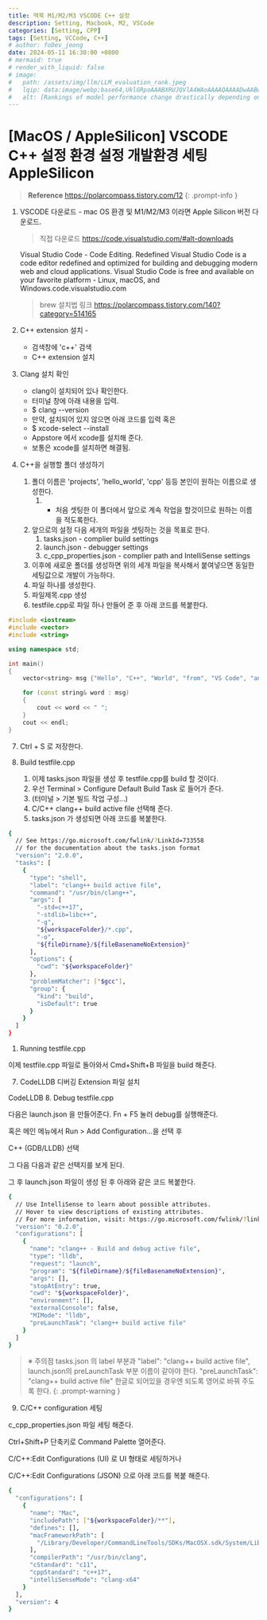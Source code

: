 ```yaml
---
title: 맥북 M1/M2/M3 VSCODE C++ 설정
description: Setting, Macbook, M2, VSCode
categories: [Setting, CPP]
tags: [Setting, VCCode, C++]
# author: foDev_jeong
date: 2024-05-11 16:30:00 +0800
# mermaid: true
# render_with_liquid: false
# image:
#   path: /assets/img/llm/LLM_evaluation_rank.jpeg
#   lqip: data:image/webp;base64,UklGRpoAAABXRUJQVlA4WAoAAAAQAAAADwAABwAAQUxQSDIAAAARL0AmbZurmr57yyIiqE8oiG0bejIYEQTgqiDA9vqnsUSI6H+oAERp2HZ65qP/VIAWAFZQOCBCAAAA8AEAnQEqEAAIAAVAfCWkAALp8sF8rgRgAP7o9FDvMCkMde9PK7euH5M1m6VWoDXf2FkP3BqV0ZYbO6NA/VFIAAAA
#   alt: [Rankings of model performance change drastically depending on which LLM is used as the judge on KILT-NQ]
---
```



# [MacOS / AppleSilicon] VSCODE C++ 설정 환경 설정 개발환경 세팅 AppleSilicon

> **Reference** <https://polarcompass.tistory.com/12>
{: .prompt-info }


1. VSCODE 다운로드 - mac OS 환경 및 M1/M2/M3 이라면 Apple Silicon 버전 다운로드.

    > 직접 다운로드 <https://code.visualstudio.com/#alt-downloads>
    
    Visual Studio Code - Code Editing. Redefined Visual Studio Code is a code editor redefined and optimized for building and debugging modern web and cloud applications.  Visual Studio Code is free and available on your favorite platform - Linux, macOS, and Windows.code.visualstudio.com
    
    > brew 설치법 링크 <https://polarcompass.tistory.com/140?category=514165>

2. C++ extension 설치 - 
   - 검색창에 'c++' 검색 
   - C++ extension 설치
3. Clang 설치 확인
   - clang이 설치되어 있나 확인한다.
   - 터미널 창에 아래 내용을 입력.
   - $ clang --version
   - 만약, 설치되어 있지 않으면 아래 코드를 입력 혹은
   - $ xcode-select --install
   - Appstore 에서 xcode를 설치해 준다.
   - 보통은 xcode를 설치하면 해결됨.
4. C++을 실행할 폴더 생성하기
   1. 폴더 이름은 'projects', 'hello_world', 'cpp' 등등 본인이 원하는 이름으로 생성한다.
      1. * 처음 셋팅한 이 폴더에서 앞으로 계속 작업을 할것이므로 원하는 이름을 적도록한다.
   2. 앞으로의 설정 다음 세개의 파일을 셋팅하는 것을 목표로 한다.
      1.  tasks.json  - complier build settings
      2.  launch.json - debugger settings
      3.  c_cpp_properties.json  - complier path and IntelliSense settings
   3.  이후에 새로운 폴더를 생성하면 위의 세개 파일을 복사해서 붙여넣으면 동일한 세팅값으로 개발이 가능하다.
   4.  파일 하나를 생성한다.
   5.  파일제목.cpp 생성
   6.  testfile.cpp로 파일 하나 만들어 준 후 아래 코드를 복붙한다.

~~~cpp
#include <iostream>
#include <vector>
#include <string>

using namespace std;

int main()
{
    vector<string> msg {"Hello", "C++", "World", "from", "VS Code", "and the C++ extension!"};

    for (const string& word : msg)
    {
        cout << word << " ";
    }
    cout << endl;
}
~~~
 
   7. Ctrl + S 로 저장한다.

5. Build testfile.cpp
   1. 이제 tasks.json 파일을 생성 후 testfile.cpp를 build 할 것이다.
   2. 우선 Terminal > Configure Default Build Task 로 들어가 준다.
   3. (터미널 > 기본 빌드 작업 구성...)
   4. C/C++ clang++ build active file 선택해 준다.
   5. tasks.json 가 생성되면 아래 코드를 복붙한다.

~~~sh
{
  // See https://go.microsoft.com/fwlink/?LinkId=733558
  // for the documentation about the tasks.json format
  "version": "2.0.0",
  "tasks": [
    {
      "type": "shell",
      "label": "clang++ build active file",
      "command": "/usr/bin/clang++",
      "args": [
        "-std=c++17",
        "-stdlib=libc++",
        "-g",
        "${workspaceFolder}/*.cpp",
        "-o",
        "${fileDirname}/${fileBasenameNoExtension}"
      ],
      "options": {
        "cwd": "${workspaceFolder}"
      },
      "problemMatcher": ["$gcc"],
      "group": {
        "kind": "build",
        "isDefault": true
      }
    }
  ]
}
~~~

1. Running testfile.cpp

이제 testfile.cpp 파일로 돌아와서 Cmd+Shift+B  파일을 build 해준다.

7. CodeLLDB 디버깅 Extension 파일 설치


CodeLLDB
8. Debug testfile.cpp

다음은 launch.json 을 만들어준다. Fn + F5 눌러 debug를 실행해준다.

혹은 메인 메뉴에서 Run > Add Configuration...을 선택 후 

C++ (GDB/LLDB) 선택

그 다음 다음과 같은 선택지를 보게 된다.


그 후  launch.json 파일이 생성 된 후 아래와 같은 코드 복붙한다.

~~~sh
{
  // Use IntelliSense to learn about possible attributes.
  // Hover to view descriptions of existing attributes.
  // For more information, visit: https://go.microsoft.com/fwlink/?linkid=830387
  "version": "0.2.0",
  "configurations": [
    {
      "name": "clang++ - Build and debug active file",
      "type": "lldb",
      "request": "launch",
      "program": "${fileDirname}/${fileBasenameNoExtension}",
      "args": [],
      "stopAtEntry": true,
      "cwd": "${workspaceFolder}",
      "environment": [],
      "externalConsole": false,
      "MIMode": "lldb",
      "preLaunchTask": "clang++ build active file"
    }
  ]
}
~~~
 

> ※ 주의점
tasks.json 의 label 부분과
"label": "clang++ build active file",
launch.json의 preLaunchTask 부분 이름이 같아야 한다.
"preLaunchTask": "clang++ build active file"
한글로 되어있을 경우엔 되도록 영어로 바꿔 주도록 한다.
{: .prompt-warning }

9. C/C++ configuration 세팅

c_cpp_properties.json 파일 세팅 해준다.

Ctrl+Shift+P 단축키로 Command Palette 열어준다.

C/C++:Edit Configurations (UI) 로 UI 형태로 세팅하거나

C/C++:Edit Configurations (JSON) 으로 아래 코드를 복붙 해준다.

~~~sh
{
  "configurations": [
    {
      "name": "Mac",
      "includePath": ["${workspaceFolder}/**"],
      "defines": [],
      "macFrameworkPath": [
        "/Library/Developer/CommandLineTools/SDKs/MacOSX.sdk/System/Library/Frameworks"
      ],
      "compilerPath": "/usr/bin/clang",
      "cStandard": "c11",
      "cppStandard": "c++17",
      "intelliSenseMode": "clang-x64"
    }
  ],
  "version": 4
}
~~~

